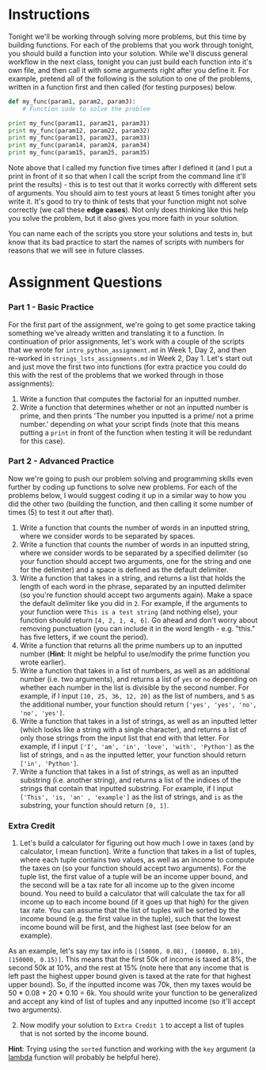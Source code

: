 # Instructions 

Tonight we'll be working through solving more problems, but this time by building functions.  For each of the problems that you work through tonight, you should build a function into your solution. While we'll discuss general workflow in the next class, tonight you can just build each function into it's own file, and then call it with some arguments right after you define it. For example, pretend all of the following is the solution to one of the problems, written in a function first and then called (for testing purposes) below. 

```python 
def my_func(param1, param2, param3): 
    # Function code to solve the problem

print my_func(param11, param21, param31)
print my_func(param12, param22, param32)
print my_func(param13, param23, param33)
print my_func(param14, param24, param34)
print my_func(param15, param25, param35)
```

Note above that I called my function five times after I defined it (and I put a print in front of it so that when I call the script from the command line it'll print the results) - this is to test out that it works correctly with different sets of arguments. You should aim to test yours at least 5 times tonight after you write it. It's good to try to think of tests that your function might not solve correctly (we call these **edge cases**). Not only does thinking like this help you solve the problem, but it also gives you more faith in your solution.

You can name each of the scripts you store your solutions and tests in, but know that its bad practice to start the names of scripts with numbers for reasons that we will see in future classes.

# Assignment Questions 

### Part 1 - Basic Practice 

For the first part of the assignment, we're going to get some practice taking something we've already written and translating it to a function. In continuation of prior assignments, let's work with a couple of the scripts that we wrote for `intro_python_assignment.md` in Week 1, Day 2, and then re-worked in `strings_lsts_assignments.md` in Week 2, Day 1. Let's start out and just move the first two into functions (for extra practice you could do this with the rest of the problems that we worked through in those assignments): 

1. Write a function that computes the factorial for an inputted number.  
2. Write a function that determines whether or not an inputted number is prime, and then prints 'The number you inputted is a prime/ not a prime number.' depending on what your script finds (note that this means putting a `print` in front of the function when testing it will be redundant for this case). 

### Part 2 - Advanced Practice 

Now we're going to push our problem solving and programming skills even further by coding up functions to solve new problems. For each of the problems below, I would suggest coding it up in a similar way to how you did the other two (building the function, and then calling it some number of times (5) to test it out after that). 

1. Write a function that counts the number of words in an inputted string, where we consider words to be separated by spaces. 
2. Write a function that counts the number of words in an inputted string, where we consider words to be separated by a specified delimiter (so your function should accept two arguments, one for the string and one for the delimiter) and a space is defined as the default delimiter.  
3. Write a function that takes in a string, and returns a list that holds the length of each word in the phrase, separated by an inputted delimiter (so you're function should accept two arguments again). Make a space the default delimiter like you did in `2`. For example, if the arguments to your function were `This is a test string` (and nothing else), your function should return `[4, 2, 1, 4, 6]`. Go ahead and don't worry about removing punctuation (you can include it in the word length - e.g. "this." has five letters, if we count the period). 
4. Write a function that returns all the prime numbers up to an inputted number (**Hint**: It might be helpful to use/modify the prime function you wrote earlier).    
5. Write a function that takes in a list of numbers, as well as an additional number (i.e. two arguments), and returns a list of `yes` or `no` depending on whether each number in the list is divisible by the second number. For example, if I input `[10, 25, 36, 12, 20]` as the list of numbers, and `5` as the additional number, your function should return `['yes', 'yes', 'no', 'no', 'yes']`.
6. Write a function that takes in a list of strings, as well as an inputted letter (which looks like a string with a single character), and returns a list of only those strings from the input list that end with that letter. For example, if I input `['I', 'am', 'in', 'love', 'with', 'Python']` as the list of strings, and `n` as the inputted letter, your function should return `['in', 'Python']`.
7. Write a function that takes in a list of strings, as well as an inputted substring (i.e. another string), and returns a list of the indices of the strings that contain that inputted substring. For example, if I input `['This', 'is, 'an' , 'example']` as the list of strings, and `is` as the substring, your function should return `[0, 1]`.

### Extra Credit

1. Let's build a calculator for figuring out how much I owe in taxes (and by calculator, I mean function). Write a function that takes in a list of tuples, where each tuple contains two values, as well as an income to compute the taxes on (so your function should accept two arguments). For the tuple list, the first value of a tuple will be an income upper bound, and the second will be a tax rate for all income up to the given income bound. You need to build a calculator that will calculate the tax for all income up to each income bound (if it goes up that high) for the given tax rate. You can assume that the list of tuples will be sorted by the income bound (e.g. the first value in the tuple), such that the lowest income bound will be first, and the highest last (see below for an example).  

 As an example, let's say my tax info is `[(50000, 0.08), (100000, 0.10), (150000, 0.15)]`. This means that the first 50k of income is taxed at 8%, the second 50k at 10%, and the rest at 15% (note here that any income that is left past the highest upper bound given is taxed at the rate for that highest upper bound). So, if the inputted income was 70k, then my taxes would be 50 * 0.08 + 20 * 0.10 = 6k. You should write your function to be generalized and accept any kind of list of tuples and any inputted income (so it'll accept two arguments).  

2. Now modify your solution to `Extra Credit 1` to accept a list of tuples that is not sorted by the income bound. 

 **Hint**: Trying using the `sorted` function and working with the `key` argument (a [lambda](http://www.secnetix.de/olli/Python/lambda_functions.hawk) function will probably be helpful here). 

